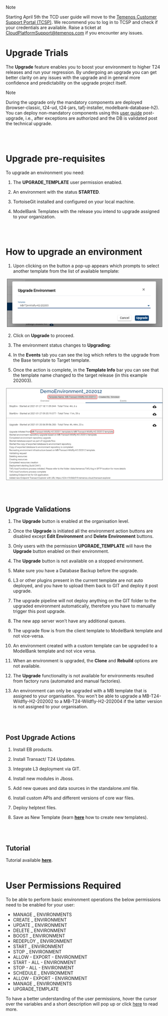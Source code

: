 > [!Note]
>  Starting April 5th the TCD user guide will move to the [Temenos Customer Support Portal (TCSP)](https://tcsp.temenos.com/TCD/Modules/TemenosContinuousDeployment/Overview/Overview.htm). We recommend you to log in to TCSP and check if your credentials are available. Raise a ticket at [CloudPlatformSupport@temenos.com](CloudPlatformSupport@temenos.com) if you encounter any issues.

# Upgrade Trials


The **Upgrade** feature enables you to boost your environment to higher T24 releases and run your regression. By undergoing an upgrade you can get better clarity on any issues with the upgrade and in general more confidence and predictability on the upgrade project itself.
 
> [!Note]
>  During the upgrade only the mandatory components are deployed (browser-classic, t24-ud, t24-jars, tafj-installer, modelbank-database-h2). You can deploy non-mandatory components using this [user guide](http://documentation.temenos.cloud/home/techguides/deploy-an-update-to-an-existing-environment.html) post-upgrade, i.e., after exceptions are authorized and the DB is validated post the technical upgrade.
>  
<br>
</br>

# Upgrade pre-requisites #

To upgrade an environment you need:

1. The **UPGRADE_TEMPLATE** user permission enabled​.

2. An environment with the status **STARTED**. ​

3. TortoiseGit installed and configured on your local machine​.

4. ModelBank Templates with the release you intend to upgrade assigned to your organization.

<br>
</br>

# How to upgrade an environment #

1. Upon clicking on the button a pop-up appears which prompts to select another template from the list of available template:

 ![](./images/environment-upgrade-button.png) 

2. Click on **Upgrade** to proceed.

3. The environment status changes to **Upgrading**:

4. In the **Events** tab you can see the log which refers to the upgrade from the Base template to Target template.

5. Once the action is complete, in the **Template Info** bar you can see that the template name changed to the target release (in this example 202003).

 ![](./images/upgraded-environment.png) 

<br>
</br>

##   Upgrade Validations ##

1. The **Upgrade** button is enabled at the organisation level.

2. Once the **Upgrade** is initiated all the environment action buttons are disabled except **Edit Environment** and **Delete Environment** buttons.
 
3. Only users with the permission **UPGRADE_TEMPLATE** will have the **Upgrade** button enabled on their environment.

4. The **Upgrade** button is not available on a stopped environment.

5. Make sure you have a Database Backup before the upgrade.

6. L3 or other plugins present in the current template are not auto deployed, and you have to upload them back to GIT and deploy it post upgrade.

7. The upgrade pipeline will not deploy anything on the GIT folder to the upgraded environment automatically, therefore you have to manually trigger this post upgrade.

8. The new app server won’t have any additional queues.

9. The upgrade flow is from the client template to ModelBank template and not vice-versa.

10. An environment created with a custom template can be upgraded to a ModelBank template and not vice versa.

11. When an environment is upgraded, the **Clone** and **Rebuild** options are not available.

12. The **Upgrade** functionality is not available for environments resulted from factory runs (automated and manual factories).

13. An environment can only be upgraded with a MB template that is assigned to your organisation. You won't be able to upgrade a MB-T24-Wildfly-H2-202002 to a MB-T24-Wildfly-H2-202004 if the latter version is not assigned to your organisation. 

<br>
</br>

## Post Upgrade Actions ##

1. Install EB products.

2. Install Transact/ T24 Updates.

3. Integrate L3 deployment via GIT​.

4. Install new modules in Jboss​.

5. Add new queues and data sources in the standalone.xml file​.

6. Install custom APIs and different versions of core war files​.

7. Deploy helptext files​.

8. Save as New Template (learn [**here**](http://documentation.temenos.cloud/home/techguides/save-as-new-template.html?q=save) how to create new templates).


<br>
</br>

## Tutorial ##

Tutorial available [**here**](https://www.youtube.com/watch?v=R4J4P-SlJ6Q&feature=youtu.be).
<br>
</br>

# User Permissions Required
To be able to perform basic  environment operations the below permissions need to be enabled for your user:

- MANAGE _ ENVIRONMENTS
- CREATE _ ENVIRONMENT
- UPDATE _ ENVIRONMENT
- DELETE _ ENVIRONMENT
- BOOST _ ENVIRONMENT
- REDEPLOY _ ENVIRONMENT
- START _ ENVIRONMENT
- STOP _ ENVIRONMENT
- ALLOW -  EXPORT  - ENVIRONMENT
- START -  ALL  - ENVIRONMENT
- STOP -  ALL  - ENVIRONMENT
- SCHEDULE _ ENVIRONMENT
- ALLOW - EXPORT - ENVIRONMENT
- MANAGE _ ENVIRONMENTS
- UPGRADE_TEMPLATE

To have a better understanding of the user permissions, hover the cursor over the variables and a short description will pop up or click [here](http://documentation.temenos.cloud/home/techguides/user-permissions) to read more.

